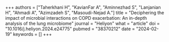 +++
authors = ["Taherkhani H", "KavianFar A", "Aminnezhad S", "Lanjanian H", "Ahmadi A", "Azimzadeh S", "Masoudi-Nejad A."]
title = "Deciphering the impact of microbial interactions on COPD exacerbation: An in-depth analysis of the lung microbiome"
journal = "Heliyon"
what = "article"
doi = "10.1016/j.heliyon.2024.e24775"
pubmed = "38370212"
date = "2024-02-19"
keywords = []
+++

